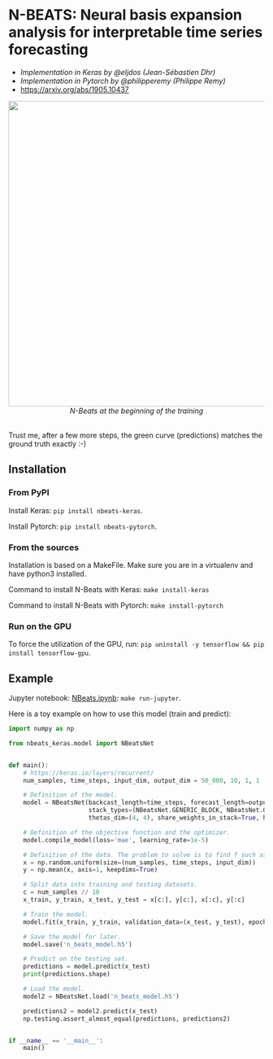 # N-BEATS: Neural basis expansion analysis for interpretable time series forecasting
- *Implementation in Keras by @eljdos (Jean-Sébastien Dhr)*
- *Implementation in Pytorch by @philipperemy (Philippe Remy)*
- https://arxiv.org/abs/1905.10437

<p align="center">
  <img src="nbeats.png" width="600"><br/>
  <i>N-Beats at the beginning of the training</i><br><br>
</p>

Trust me, after a few more steps, the green curve (predictions) matches the ground truth exactly :-)

## Installation

### From PyPI

Install Keras: `pip install nbeats-keras`.

Install Pytorch: `pip install nbeats-pytorch`.

### From the sources

Installation is based on a MakeFile. Make sure you are in a virtualenv and have python3 installed.

Command to install N-Beats with Keras: `make install-keras`

Command to install N-Beats with Pytorch: `make install-pytorch`

### Run on the GPU

To force the utilization of the GPU, run: `pip uninstall -y tensorflow && pip install tensorflow-gpu`.

## Example

Jupyter notebook: [NBeats.ipynb](examples/NBeats.ipynb): `make run-jupyter`.

Here is a toy example on how to use this model (train and predict):

```python
import numpy as np

from nbeats_keras.model import NBeatsNet


def main():
    # https://keras.io/layers/recurrent/
    num_samples, time_steps, input_dim, output_dim = 50_000, 10, 1, 1

    # Definition of the model.
    model = NBeatsNet(backcast_length=time_steps, forecast_length=output_dim,
                      stack_types=(NBeatsNet.GENERIC_BLOCK, NBeatsNet.GENERIC_BLOCK), nb_blocks_per_stack=2,
                      thetas_dim=(4, 4), share_weights_in_stack=True, hidden_layer_units=64)

    # Definition of the objective function and the optimizer.
    model.compile_model(loss='mae', learning_rate=1e-5)

    # Definition of the data. The problem to solve is to find f such as | f(x) - y | -> 0.
    x = np.random.uniform(size=(num_samples, time_steps, input_dim))
    y = np.mean(x, axis=1, keepdims=True)

    # Split data into training and testing datasets.
    c = num_samples // 10
    x_train, y_train, x_test, y_test = x[c:], y[c:], x[:c], y[:c]

    # Train the model.
    model.fit(x_train, y_train, validation_data=(x_test, y_test), epochs=2, batch_size=128)

    # Save the model for later.
    model.save('n_beats_model.h5')

    # Predict on the testing set.
    predictions = model.predict(x_test)
    print(predictions.shape)

    # Load the model.
    model2 = NBeatsNet.load('n_beats_model.h5')

    predictions2 = model2.predict(x_test)
    np.testing.assert_almost_equal(predictions, predictions2)


if __name__ == '__main__':
    main()
```

